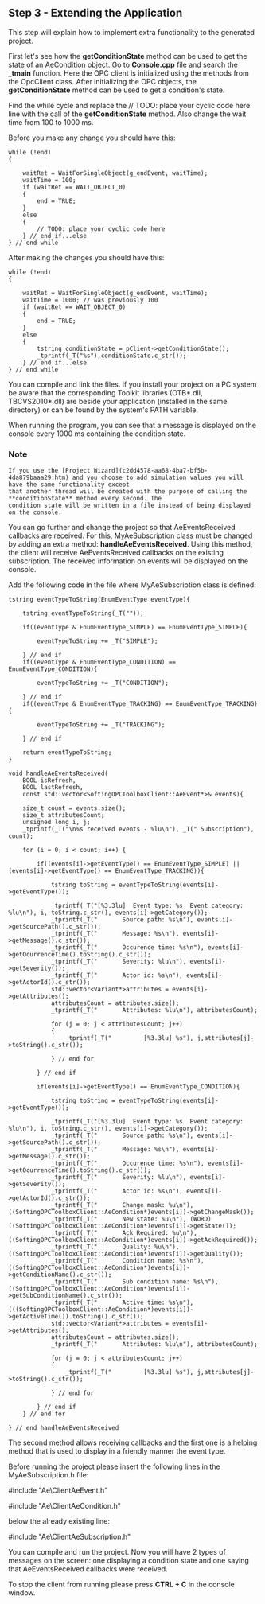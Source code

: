 ## **Step 3 - Extending the Application**

This step will explain how to implement extra functionality to the generated project.

First let's see how the **getConditionState** method can be used to get the state of an AeCondition object. Go to **Console.cpp** file and search the **_tmain** function. Here the OPC client is initialized using the methods from the OpcClient class. After initializing the OPC objects, the **getConditionState** method can be used to get a condition's state.

Find the while cycle and replace the // TODO: place your cyclic code here line with the call of the **getConditionState** method. Also change the wait time from 100 to 1000 ms.

Before you make any change you should have this:

```
while (!end)
{

    waitRet = WaitForSingleObject(g_endEvent, waitTime);
    waitTime = 100;
    if (waitRet == WAIT_OBJECT_0)
    {
        end = TRUE;
    }
    else
    {
        // TODO: place your cyclic code here
    } // end if...else
} // end while
```
After making the changes you should have this:

```
while (!end)
{

    waitRet = WaitForSingleObject(g_endEvent, waitTime);
    waitTime = 1000; // was previously 100
    if (waitRet == WAIT_OBJECT_0)
    {
        end = TRUE;
    }
    else
    {
        tstring conditionState = pClient->getConditionState();
        _tprintf(_T("%s"),conditionState.c_str());
    } // end if...else 
} // end while
```

You can compile and link the files. If you install your project on a PC system be aware that the corresponding Toolkit libraries (OTB*.dll, TBCVS2010*.dll) are beside your application (installed in the same directory) or can be found by the system's PATH variable.

When running the program, you can see that a message is displayed on the console every 1000 ms containing the condition state.

### Note
```
If you use the [Project Wizard](c2dd4578-aa68-4ba7-bf5b-4da879baaa29.htm) and you choose to add simulation values you will have the same functionality except 
that another thread will be created with the purpose of calling the **conditionState** method every second. The 
condition state will be written in a file instead of being displayed on the console.
```

You can go further and change the project so that AeEventsReceived callbacks are received. For this, MyAeSubscription class must be changed by adding an extra method: **handleAeEventsReceived**. Using this method, the client will receive AeEventsReceived callbacks on the existing subscription. The received information on events will be displayed on the console.

Add the following code in the file where MyAeSubscription class is defined:

```
tstring eventTypeToString(EnumEventType eventType){

    tstring eventTypeToString(_T(""));

    if((eventType & EnumEventType_SIMPLE) == EnumEventType_SIMPLE){

        eventTypeToString += _T("SIMPLE");

    } // end if
    if((eventType & EnumEventType_CONDITION) == EnumEventType_CONDITION){

        eventTypeToString += _T("CONDITION");

    } // end if
    if((eventType & EnumEventType_TRACKING) == EnumEventType_TRACKING){

        eventTypeToString += _T("TRACKING");

    } // end if

    return eventTypeToString;
}

void handleAeEventsReceived(
    BOOL isRefresh,
    BOOL lastRefresh,
    const std::vector<SoftingOPCToolboxClient::AeEvent*>& events){

    size_t count = events.size();
    size_t attributesCount;
    unsigned long i, j;
    _tprintf(_T("\n%s received events - %lu\n"), _T(" Subscription"), count);

    for (i = 0; i < count; i++) {

        if((events[i]->getEventType() == EnumEventType_SIMPLE) || (events[i]->getEventType() == EnumEventType_TRACKING)){

            tstring toString = eventTypeToString(events[i]->getEventType());

            _tprintf(_T("[%3.3lu]  Event type: %s  Event category: %lu\n"), i, toString.c_str(), events[i]->getCategory());
            _tprintf(_T("       Source path: %s\n"), events[i]->getSourcePath().c_str());
            _tprintf(_T("       Message: %s\n"), events[i]->getMessage().c_str());
            _tprintf(_T("       Occurence time: %s\n"), events[i]->getOcurrenceTime().toString().c_str());
            _tprintf(_T("       Severity: %lu\n"), events[i]->getSeverity());
            _tprintf(_T("       Actor id: %s\n"), events[i]->getActorId().c_str());
            std::vector<Variant*>attributes = events[i]->getAttributes();
            attributesCount = attributes.size();
            _tprintf(_T("       Attributes: %lu\n"), attributesCount);

            for (j = 0; j < attributesCount; j++)
            {
                _tprintf(_T("         [%3.3lu] %s"), j,attributes[j]->toString().c_str());

            } // end for

        } // end if

        if(events[i]->getEventType() == EnumEventType_CONDITION){

            tstring toString = eventTypeToString(events[i]->getEventType());

            _tprintf(_T("[%3.3lu]  Event type: %s  Event category: %lu\n"), i, toString.c_str(), events[i]->getCategory());
            _tprintf(_T("       Source path: %s\n"), events[i]->getSourcePath().c_str());
            _tprintf(_T("       Message: %s\n"), events[i]->getMessage().c_str());
            _tprintf(_T("       Occurence time: %s\n"), events[i]->getOcurrenceTime().toString().c_str());
            _tprintf(_T("       Severity: %lu\n"), events[i]->getSeverity());
            _tprintf(_T("       Actor id: %s\n"), events[i]->getActorId().c_str());
            _tprintf(_T("       Change mask: %u\n"), ((SoftingOPCToolboxClient::AeCondition*)events[i])->getChangeMask());
            _tprintf(_T("       New state: %u\n"), (WORD)((SoftingOPCToolboxClient::AeCondition*)events[i])->getState());
            _tprintf(_T("       Ack Required: %u\n"), ((SoftingOPCToolboxClient::AeCondition*)events[i])->getAckRequired());
            _tprintf(_T("       Quality: %u\n"), ((SoftingOPCToolboxClient::AeCondition*)events[i])->getQuality());
            _tprintf(_T("       Condition name: %s\n"), ((SoftingOPCToolboxClient::AeCondition*)events[i])->getConditionName().c_str());
            _tprintf(_T("       Sub condition name: %s\n"), ((SoftingOPCToolboxClient::AeCondition*)events[i])->getSubConditionName().c_str());
            _tprintf(_T("       Active time: %s\n"), (((SoftingOPCToolboxClient::AeCondition*)events[i])->getActiveTime()).toString().c_str());                                        
            std::vector<Variant*>attributes = events[i]->getAttributes();
            attributesCount = attributes.size();                
            _tprintf(_T("       Attributes: %lu\n"), attributesCount);

            for (j = 0; j < attributesCount; j++)
            {
                _tprintf(_T("         [%3.3lu] %s"), j,attributes[j]->toString().c_str());

            } // end for

        } // end if                
    } // end for

} // end handleAeEventsReceived
```
The second method allows receiving callbacks and the first one is a helping method that is used to display in a friendly manner the event type.

Before running the project please insert the following lines in the MyAeSubscription.h file:

#include "Ae\ClientAeEvent.h"

#include "Ae\ClientAeCondition.h"

below the already existing line:

#include "Ae\ClientAeSubscription.h"

You can compile and run the project. Now you will have 2 types of messages on the screen: one displaying a condition state and one saying that AeEventsReceived callbacks were received.

To stop the client from running please press **CTRL + C** in the console window.